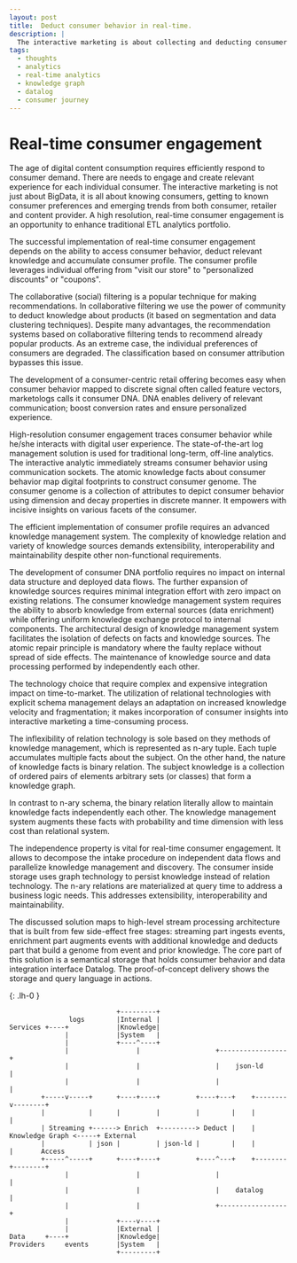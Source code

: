 ```yaml
---
layout: post
title:  Deduct consumer behavior in real-time.
description: |
  The interactive marketing is about collecting and deducting consumer behavior in real-time manner using knowledge management and graph systems.
tags:
  - thoughts
  - analytics
  - real-time analytics
  - knowledge graph
  - datalog
  - consumer journey
---
```


# Real-time consumer engagement

The age of digital content consumption requires efficiently respond to consumer demand. There are needs to engage and create relevant experience for each individual consumer. The interactive marketing is not just about BigData, it is all about knowing consumers, getting to known consumer preferences and emerging trends from both consumer, retailer and content provider. A high resolution, real-time consumer engagement is an opportunity to enhance traditional ETL analytics portfolio.

The successful implementation of real-time consumer engagement depends on the ability to access consumer behavior, deduct relevant knowledge and accumulate consumer profile. The consumer profile leverages individual offering from "visit our store" to "personalized discounts" or "coupons".

The collaborative (social) filtering is a popular technique for making recommendations. In collaborative filtering we use the power of community to deduct knowledge about products (it based on segmentation and data clustering techniques). Despite many advantages, the recommendation systems based on collaborative filtering tends to recommend already popular products. As an extreme case, the individual preferences of consumers are degraded. The classification based on consumer attribution bypasses this issue.

The development of a consumer-centric retail offering becomes easy when consumer behavior mapped to discrete signal often called feature vectors, marketologs calls it consumer DNA. DNA enables delivery of relevant communication; boost conversion rates and ensure personalized experience.

High-resolution consumer engagement traces consumer behavior while he/she interacts with digital user experience. The state-of-the-art log management solution is used for traditional long-term, off-line analytics. The interactive analytic immediately streams consumer behavior using communication sockets. The atomic knowledge facts about consumer behavior map digital footprints to construct consumer genome. The consumer genome is a collection of attributes to depict consumer behavior using dimension and decay properties in discrete manner. It empowers with incisive insights on various facets of the consumer.

The efficient implementation of consumer profile requires an advanced knowledge management system. The complexity of knowledge relation and variety of knowledge sources demands extensibility, interoperability and maintainability despite other non-functional requirements.

The development of consumer DNA portfolio requires no impact on internal data structure and deployed data flows. The further expansion of knowledge sources requires minimal integration effort with zero impact on existing relations. The consumer knowledge management system requires the ability to absorb knowledge from external sources (data enrichment) while offering uniform knowledge exchange protocol to internal components. The architectural design of knowledge management system facilitates the isolation of defects on facts and knowledge sources. The atomic repair principle is mandatory where the faulty replace without spread of side effects. The maintenance of knowledge source and data processing performed by independently each other.

The technology choice that require complex and expensive integration impact on time-to-market. The utilization of relational technologies with explicit schema management delays an adaptation on increased knowledge velocity and fragmentation; it makes incorporation of consumer insights into interactive marketing a time-consuming process.

The inflexibility of relation technology is sole based on they methods of knowledge management, which is represented as n-ary tuple. Each tuple accumulates multiple facts about the subject. On the other hand, the nature of knowledge facts is binary relation. The subject knowledge is a collection of ordered pairs of elements arbitrary sets (or classes) that form a knowledge graph.

In contrast to n-ary schema, the binary relation literally allow to maintain knowledge facts independently each other. The knowledge management system augments these facts with probability and time dimension with less cost than relational system.

The independence property is vital for real-time consumer engagement. It allows to decompose the intake procedure on independent data flows and parallelize knowledge management and discovery. The consumer inside storage uses graph technology to persist knowledge instead of relation technology. The n-ary relations are materialized at query time to address a business logic needs. This addresses extensibility, interoperability and maintainability.

The discussed solution maps to high-level stream processing architecture that is built from few side-effect free stages: streaming part ingests events, enrichment part augments events with additional knowledge and deducts part that build a genome from event and prior knowledge.  The core part of this solution is a semantical storage that holds consumer behavior and data integration interface Datalog. The proof-of-concept delivery shows the storage and query language in actions.

{: .lh-0 }
```
                           +---------+
               logs        |Internal |
Services +----+            |Knowledge|
              |            |System   |
              |            +----^----+
              |                 |                   +-----------------+
              |                 |                   |    json-ld      |
              |                 |                   |                 |
        +-----v-----+      +----+----+         +----+---+    +--------v--------+
        |           |      |         |         |        |    |                 |
        | Streaming +------> Enrich  +---------> Deduct |    | Knowledge Graph <-----+ External
        |           | json |         | json-ld |        |    |                 |       Access
        +-----^-----+      +----+----+         +----^---+    +--------+--------+
              |                 |                   |                 |
              |                 |                   |    datalog      |
              |                 |                   +-----------------+
              |            +----v----+
              |            |External |
Data     +----+            |Knowledge|
Providers     events       |System   |
                           +---------+
```




